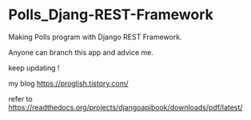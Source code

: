 # Polls_Djang-REST-Framework

Making Polls program with Django REST Framework.

Anyone can branch this app and advice me. 

keep updating !



my blog 
https://proglish.tistory.com/

refer to https://readthedocs.org/projects/djangoapibook/downloads/pdf/latest/
